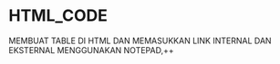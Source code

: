 # HTML_CODE
MEMBUAT TABLE DI HTML DAN MEMASUKKAN LINK INTERNAL DAN EKSTERNAL MENGGUNAKAN NOTEPAD,++
